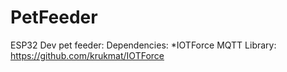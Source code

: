 # PetFeeder
ESP32 Dev pet feeder: 
Dependencies:
       *IOTForce MQTT Library: https://github.com/krukmat/IOTForce
